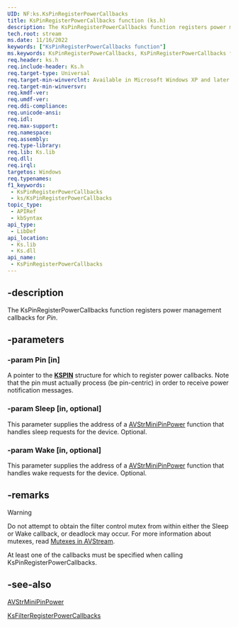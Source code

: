 ```yaml
---
UID: NF:ks.KsPinRegisterPowerCallbacks
title: KsPinRegisterPowerCallbacks function (ks.h)
description: The KsPinRegisterPowerCallbacks function registers power management callbacks for Pin.
tech.root: stream
ms.date: 11/16/2022
keywords: ["KsPinRegisterPowerCallbacks function"]
ms.keywords: KsPinRegisterPowerCallbacks, KsPinRegisterPowerCallbacks function [Streaming Media Devices], avfunc_2e133cdb-6afa-47a7-8d3b-8293b63428b5.xml, ks/KsPinRegisterPowerCallbacks, stream.kspinregisterpowercallbacks
req.header: ks.h
req.include-header: Ks.h
req.target-type: Universal
req.target-min-winverclnt: Available in Microsoft Windows XP and later operating systems and DirectX 8.0 and later DirectX versions.
req.target-min-winversvr: 
req.kmdf-ver: 
req.umdf-ver: 
req.ddi-compliance: 
req.unicode-ansi: 
req.idl: 
req.max-support: 
req.namespace: 
req.assembly: 
req.type-library: 
req.lib: Ks.lib
req.dll: 
req.irql: 
targetos: Windows
req.typenames: 
f1_keywords:
 - KsPinRegisterPowerCallbacks
 - ks/KsPinRegisterPowerCallbacks
topic_type:
 - APIRef
 - kbSyntax
api_type:
 - LibDef
api_location:
 - Ks.lib
 - Ks.dll
api_name:
 - KsPinRegisterPowerCallbacks
---
```


## -description

The KsPinRegisterPowerCallbacks function registers power management callbacks for *Pin*.

## -parameters

### -param Pin [in]

A pointer to the [**KSPIN**](./ns-ks-_kspin.md) structure for which to register power callbacks. Note that the pin must actually process (be pin-centric) in order to receive power notification messages.

### -param Sleep [in, optional]

This parameter supplies the address of a [AVStrMiniPinPower](./nc-ks-pfnkspinpower.md)  function that handles sleep requests for the device. Optional.

### -param Wake [in, optional]

This parameter supplies the address of a [AVStrMiniPinPower](./nc-ks-pfnkspinpower.md)  function that handles wake requests for the device. Optional.

## -remarks

> [!WARNING]
> Do not attempt to obtain the filter control mutex from within either the Sleep or Wake callback, or deadlock may occur. For more information about mutexes, read [Mutexes in AVStream](/windows-hardware/drivers/stream/mutexes-in-avstream).

At least one of the callbacks must be specified when calling KsPinRegisterPowerCallbacks.

## -see-also

[AVStrMiniPinPower](./nc-ks-pfnkspinpower.md)

[KsFilterRegisterPowerCallbacks](./nf-ks-ksfilterregisterpowercallbacks.md)